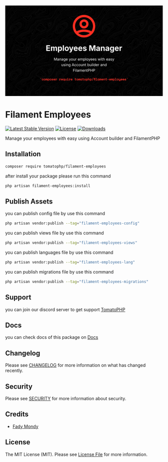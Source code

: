 ![Screenshot](https://raw.githubusercontent.com/tomatophp/filament-employees/master/arts/3x1io-tomato-employees.jpg)

# Filament Employees

[![Latest Stable Version](https://poser.pugx.org/tomatophp/filament-api/version.svg)](https://packagist.org/packages/tomatophp/filament-api)
[![License](https://poser.pugx.org/tomatophp/filament-api/license.svg)](https://packagist.org/packages/tomatophp/filament-api)
[![Downloads](https://poser.pugx.org/tomatophp/filament-api/d/total.svg)](https://packagist.org/packages/tomatophp/filament-api)

Manage your employees with easy using Account builder and FilamentPHP

## Installation

```bash
composer require tomatophp/filament-employees
```
after install your package please run this command

```bash
php artisan filament-employees:install
```

## Publish Assets

you can publish config file by use this command

```bash
php artisan vendor:publish --tag="filament-employees-config"
```

you can publish views file by use this command

```bash
php artisan vendor:publish --tag="filament-employees-views"
```

you can publish languages file by use this command

```bash
php artisan vendor:publish --tag="filament-employees-lang"
```

you can publish migrations file by use this command

```bash
php artisan vendor:publish --tag="filament-employees-migrations"
```

## Support

you can join our discord server to get support [TomatoPHP](https://discord.gg/Xqmt35Uh)

## Docs

you can check docs of this package on [Docs](https://docs.tomatophp.com/plugins/laravel-package-generator)

## Changelog

Please see [CHANGELOG](CHANGELOG.md) for more information on what has changed recently.

## Security

Please see [SECURITY](SECURITY.md) for more information about security.

## Credits

- [Fady Mondy](mailto:info@3x1.io)

## License

The MIT License (MIT). Please see [License File](LICENSE.md) for more information.
